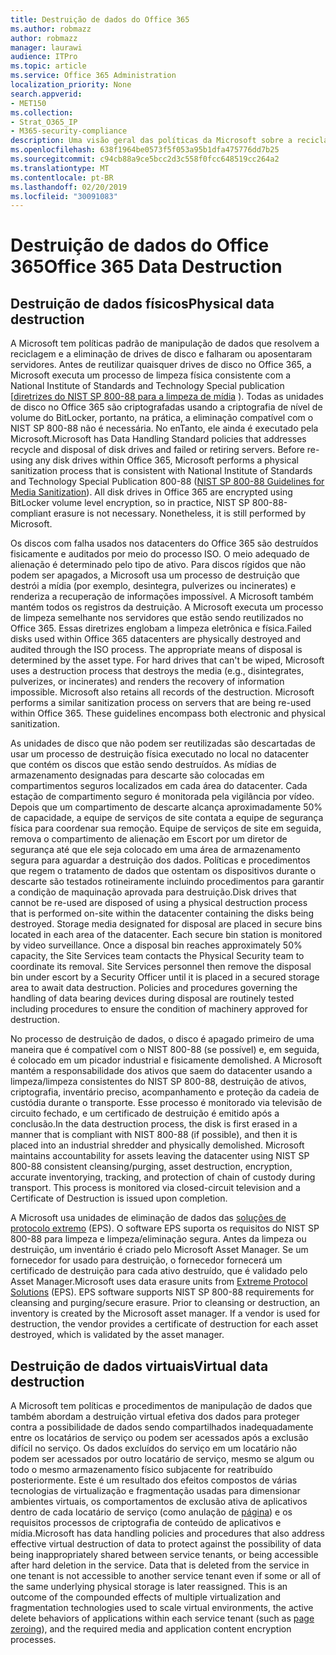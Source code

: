 ```yaml
---
title: Destruição de dados do Office 365
ms.author: robmazz
author: robmazz
manager: laurawi
audience: ITPro
ms.topic: article
ms.service: Office 365 Administration
localization_priority: None
search.appverid:
- MET150
ms.collection:
- Strat_O365_IP
- M365-security-compliance
description: Uma visão geral das políticas da Microsoft sobre a reciclagem, a alienação ou a destruição de drives e servidores de disco de datacenter do Office 365.
ms.openlocfilehash: 638f1964be0573f5f053a95b1dfa475776dd7b25
ms.sourcegitcommit: c94cb88a9ce5bcc2d3c558f0fcc648519cc264a2
ms.translationtype: MT
ms.contentlocale: pt-BR
ms.lasthandoff: 02/20/2019
ms.locfileid: "30091083"
---
```

# <a name="office-365-data-destruction"></a><span data-ttu-id="6336e-103">Destruição de dados do Office 365</span><span class="sxs-lookup"><span data-stu-id="6336e-103">Office 365 Data Destruction</span></span>

## <a name="physical-data-destruction"></a><span data-ttu-id="6336e-104">Destruição de dados físicos</span><span class="sxs-lookup"><span data-stu-id="6336e-104">Physical data destruction</span></span>

<span data-ttu-id="6336e-p101">A Microsoft tem políticas padrão de manipulação de dados que resolvem a reciclagem e a eliminação de drives de disco e falharam ou aposentaram servidores. Antes de reutilizar quaisquer drives de disco no Office 365, a Microsoft executa um processo de limpeza física consistente com a National Institute of Standards and Technology Special publication [[diretrizes do NIST SP 800-88 para a limpeza de mídia](http://nvlpubs.nist.gov/nistpubs/SpecialPublications/NIST.SP.800-88r1.pdf) ). Todas as unidades de disco no Office 365 são criptografadas usando a criptografia de nível de volume do BitLocker, portanto, na prática, a eliminação compatível com o NIST SP 800-88 não é necessária. No enTanto, ele ainda é executado pela Microsoft.</span><span class="sxs-lookup"><span data-stu-id="6336e-p101">Microsoft has Data Handling Standard policies that addresses recycle and disposal of disk drives and failed or retiring servers. Before re-using any disk drives within Office 365, Microsoft performs a physical sanitization process that is consistent with National Institute of Standards and Technology Special Publication 800-88 ([NIST SP 800-88 Guidelines for Media Sanitization](http://nvlpubs.nist.gov/nistpubs/SpecialPublications/NIST.SP.800-88r1.pdf)). All disk drives in Office 365 are encrypted using BitLocker volume level encryption, so in practice, NIST SP 800-88-compliant erasure is not necessary. Nonetheless, it is still performed by Microsoft.</span></span>

<span data-ttu-id="6336e-p102">Os discos com falha usados nos datacenters do Office 365 são destruídos fisicamente e auditados por meio do processo ISO. O meio adequado de alienação é determinado pelo tipo de ativo. Para discos rígidos que não podem ser apagados, a Microsoft usa um processo de destruição que destrói a mídia (por exemplo, desintegra, pulverizes ou incinerates) e renderiza a recuperação de informações impossível. A Microsoft também mantém todos os registros da destruição. A Microsoft executa um processo de limpeza semelhante nos servidores que estão sendo reutilizados no Office 365. Essas diretrizes englobam a limpeza eletrônica e física.</span><span class="sxs-lookup"><span data-stu-id="6336e-p102">Failed disks used within Office 365 datacenters are physically destroyed and audited through the ISO process. The appropriate means of disposal is determined by the asset type. For hard drives that can't be wiped, Microsoft uses a destruction process that destroys the media (e.g., disintegrates, pulverizes, or incinerates) and renders the recovery of information impossible. Microsoft also retains all records of the destruction. Microsoft performs a similar sanitization process on servers that are being re-used within Office 365. These guidelines encompass both electronic and physical sanitization.</span></span>

<span data-ttu-id="6336e-p103">As unidades de disco que não podem ser reutilizadas são descartadas de usar um processo de destruição física executado no local no datacenter que contém os discos que estão sendo destruídos. As mídias de armazenamento designadas para descarte são colocadas em compartimentos seguros localizados em cada área do datacenter. Cada estação de compartimento seguro é monitorada pela vigilância por vídeo. Depois que um compartimento de descarte alcança aproximadamente 50% de capacidade, a equipe de serviços de site contata a equipe de segurança física para coordenar sua remoção. Equipe de serviços de site em seguida, remova o compartimento de alienação em Escort por um diretor de segurança até que ele seja colocado em uma área de armazenamento segura para aguardar a destruição dos dados. Políticas e procedimentos que regem o tratamento de dados que ostentam os dispositivos durante o descarte são testados rotineiramente incluindo procedimentos para garantir a condição de maquinação aprovada para destruição.</span><span class="sxs-lookup"><span data-stu-id="6336e-p103">Disk drives that cannot be re-used are disposed of using a physical destruction process that is performed on-site within the datacenter containing the disks being destroyed. Storage media designated for disposal are placed in secure bins located in each area of the datacenter. Each secure bin station is monitored by video surveillance. Once a disposal bin reaches approximately 50% capacity, the Site Services team contacts the Physical Security team to coordinate its removal. Site Services personnel then remove the disposal bin under escort by a Security Officer until it is placed in a secured storage area to await data destruction. Policies and procedures governing the handling of data bearing devices during disposal are routinely tested including procedures to ensure the condition of machinery approved for destruction.</span></span>

<span data-ttu-id="6336e-p104">No processo de destruição de dados, o disco é apagado primeiro de uma maneira que é compatível com o NIST 800-88 (se possível) e, em seguida, é colocado em um picador industrial e fisicamente demolished. A Microsoft mantém a responsabilidade dos ativos que saem do datacenter usando a limpeza/limpeza consistentes do NIST SP 800-88, destruição de ativos, criptografia, inventário preciso, acompanhamento e proteção da cadeia de custódia durante o transporte. Esse processo é monitorado via televisão de circuito fechado, e um certificado de destruição é emitido após a conclusão.</span><span class="sxs-lookup"><span data-stu-id="6336e-p104">In the data destruction process, the disk is first erased in a manner that is compliant with NIST 800-88 (if possible), and then it is placed into an industrial shredder and physically demolished. Microsoft maintains accountability for assets leaving the datacenter using NIST SP 800-88 consistent cleansing/purging, asset destruction, encryption, accurate inventorying, tracking, and protection of chain of custody during transport. This process is monitored via closed-circuit television and a Certificate of Destruction is issued upon completion.</span></span>

<span data-ttu-id="6336e-p105">A Microsoft usa unidades de eliminação de dados das [soluções de protocolo extremo](http://www.enterprisedataerasure.com/) (EPS). O software EPS suporta os requisitos do NIST SP 800-88 para limpeza e limpeza/eliminação segura. Antes da limpeza ou destruição, um inventário é criado pelo Microsoft Asset Manager. Se um fornecedor for usado para destruição, o fornecedor fornecerá um certificado de destruição para cada ativo destruído, que é validado pelo Asset Manager.</span><span class="sxs-lookup"><span data-stu-id="6336e-p105">Microsoft uses data erasure units from [Extreme Protocol Solutions](http://www.enterprisedataerasure.com/) (EPS). EPS software supports NIST SP 800-88 requirements for cleansing and purging/secure erasure. Prior to cleansing or destruction, an inventory is created by the Microsoft asset manager. If a vendor is used for destruction, the vendor provides a certificate of destruction for each asset destroyed, which is validated by the asset manager.</span></span>

## <a name="virtual-data-destruction"></a><span data-ttu-id="6336e-128">Destruição de dados virtuais</span><span class="sxs-lookup"><span data-stu-id="6336e-128">Virtual data destruction</span></span>

<span data-ttu-id="6336e-p106">A Microsoft tem políticas e procedimentos de manipulação de dados que também abordam a destruição virtual efetiva dos dados para proteger contra a possibilidade de dados sendo compartilhados inadequadamente entre os locatários de serviço ou podem ser acessados após a exclusão difícil no serviço. Os dados excluídos do serviço em um locatário não podem ser acessados por outro locatário de serviço, mesmo se algum ou todo o mesmo armazenamento físico subjacente for reatribuído posteriormente. Este é um resultado dos efeitos compostos de várias tecnologias de virtualização e fragmentação usadas para dimensionar ambientes virtuais, os comportamentos de exclusão ativa de aplicativos dentro de cada locatário de serviço (como anulação de [página](https://docs.microsoft.com/office365/securitycompliance/office-365-exchange-online-data-deletion#page-zeroing)) e os requisitos processos de criptografia de conteúdo de aplicativos e mídia.</span><span class="sxs-lookup"><span data-stu-id="6336e-p106">Microsoft has data handling policies and procedures that also address effective virtual destruction of data to protect against the possibility of data being inappropriately shared between service tenants, or being accessible after hard deletion in the service. Data that is deleted from the service in one tenant is not accessible to another service tenant even if some or all of the same underlying physical storage is later reassigned. This is an outcome of the compounded effects of multiple virtualization and fragmentation technologies used to scale virtual environments, the active delete behaviors of applications within each service tenant (such as [page zeroing](https://docs.microsoft.com/office365/securitycompliance/office-365-exchange-online-data-deletion#page-zeroing)), and the required media and application content encryption processes.</span></span>